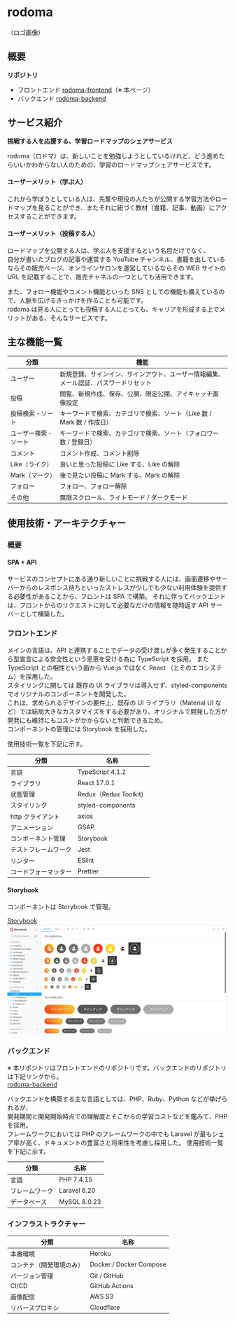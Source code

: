 # rodoma

（ロゴ画像）

## 概要

**リポジトリ**

- フロントエンド [rodoma-frontend](https://github.com/kentsunekawa/rodoma-frontend)（※ 本ページ）
- バックエンド [rodoma-backend](https://github.com/kentsunekawa/rodoma-backend)

## サービス紹介

**挑戦する人を応援する、学習ロードマップのシェアサービス**

rodoma（ロドマ）は、新しいことを勉強しようとしているけれど、どう進めたらいいかわからない人のための、学習のロードマップシェアサービスです。

#### ユーザーメリット（学ぶ人）

これから学ぼうとしている人は、先輩や現役の人たちが公開する学習方法やロードマップを見ることができ、またそれに紐づく教材（書籍、記事、動画）にアクセスすることができます。

#### ユーザーメリット（投稿する人）

ロードマップを公開する人は、学ぶ人を支援するという名目だけでなく、  
自分が書いたブログの記事や運営する YouTube チャンネル、書籍を出しているならその販売ページ、オンラインサロンを運営しているならその WEB サイトの URL を記載することで、販売チャネルの一つとしても活用できます。

また、フォロー機能やコメント機能といった SNS としての機能も備えているので、人脈を広げるきっかけを作ることも可能です。  
rodoma は見る人にとっても投稿する人にとっても、キャリアを形成する上でメリットがある、そんなサービスです。

## 主な機能一覧

| 分類                 | 機能                                                                                 |
| -------------------- | ------------------------------------------------------------------------------------ |
| ユーザー             | 新規登録、サインイン、サインアウト、ユーザー情報編集、メール認証、パスワードリセット |
| 投稿                 | 閲覧、新規作成、保存、公開、限定公開、アイキャッチ画像設定                           |
| 投稿検索・ソート     | キーワードで検索、カテゴリで検索、ソート（Like 数 / Mark 数 / 作成日）               |
| ユーザー検索・ソート | キーワードで検索、カテゴリで検索、ソート（フォロワー数 / 登録日）                    |
| コメント             | コメント作成、コメント削除                                                           |
| Like（ライク）       | 良いと思った投稿に Like する、Like の解除                                            |
| Mark（マーク）       | 後で見たい投稿に Mark する、Mark の解除                                              |
| フォロー             | フォロー、フォロー解除                                                               |
| その他               | 無限スクロール、ライトモード / ダークモード                                          |

## 使用技術・アーキテクチャー

### 概要

#### SPA + API

サービスのコンセプトにある通り新しいことに挑戦する人には、画面遷移やサーバーからのレスポンス待ちといったストレスが少しでも少ない利用体験を提供する必要性があることから、フロントは SPA で構築。
それに伴ってバックエンドは、フロントからのリクエストに対して必要なだけの情報を随時返す API サーバーとして構築した。

### フロントエンド

メインの言語は、API と連携することでデータの受け渡しが多く発生することから型宣言による安全性という恩恵を受ける為に TypeScript を採用。
また TypeScript との相性という面から Vue.js ではなく React （とそのエコシステム）を採用した。  
スタイリングに関しては 既存の UI ライブラリは導入せず、styled-components でオリジナルのコンポーネントを開発した。  
これは、求められるデザインの要件上、既存の UI ライブラリ（Material UI など）では結局大きなカスタマイズをする必要があり、オリジナルで開発した方が開発にも維持にもコストがかからないと判断できるため。  
コンポーネントの管理には Storybook を採用した。

使用技術一覧を下記に示す。

| 分類                 | 名称                   |
| -------------------- | ---------------------- |
| 言語                 | TypeScript 4.1.2       |
| ライブラリ           | React 17.0.1           |
| 状態管理             | Redux（Redux Toolkit） |
| スタイリング         | styled-components      |
| http クライアント    | axios                  |
| アニメーション       | GSAP                   |
| コンポーネント管理   | Storybook              |
| テストフレームワーク | Jest                   |
| リンター             | ESlint                 |
| コードフォーマッター | Prettier               |

#### Storybook

コンポーネントは Storybook で管理。

[Storybook](https://storybook.rodoma.net/index.html)
![storybook](doc/img/storybook.jpg)

### バックエンド

※ 本リポジトリはフロントエンドのリポジトリです。バックエンドのリポジトリは下記リンクから。  
[rodoma-backend](https://github.com/kentsunekawa/rodoma-backend)

バックエンドを構築する主な言語としては、PHP、Ruby、Python などが挙げられるが、  
開発期間と開発開始時点での理解度とそこからの学習コストなどを鑑みて、PHP を採用。  
フレームワークにおいては PHP のフレームワークの中でも Laravel が最もシェア率が高く、ドキュメントの豊富さと将来性を考慮し採用した。
使用技術一覧を下記に示す。

| 分類           | 名称         |
| -------------- | ------------ |
| 言語           | PHP 7.4.15   |
| フレームワーク | Laravel 6.20 |
| データベース   | MySQL 8.0.23 |

### インフラストラクチャー

| 分類                     | 名称                    |
| ------------------------ | ----------------------- |
| 本番環境                 | Heroku                  |
| コンテナ（開発環境のみ） | Docker / Docker Compose |
| バージョン管理           | Git / GitHub            |
| CI/CD                    | GitHub Actions          |
| 画像配信                 | AWS S3                  |
| リバースプロキシ         | Cloudflare              |
